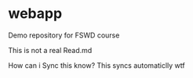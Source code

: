# webapp
Demo repository for FSWD course

This is not a real Read.md

How can i Sync this know?
This syncs automaticlly wtf  